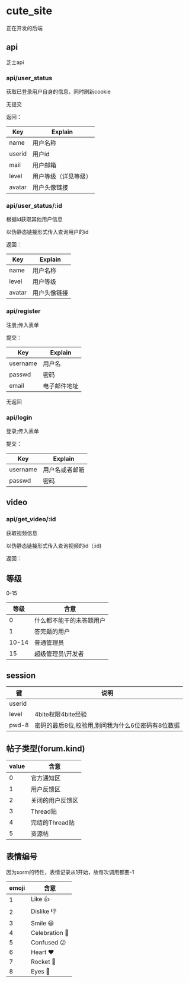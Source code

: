 # cute_site

正在开发的后端

## api

芝士api

### api/user_status

获取已登录用户自身的信息，同时刷新cookie

无提交

返回：

| Key    | Explain    |
| ------ | ---------- |
| name   | 用户名称       |
| userid | 用户id       |
| mail   | 用户邮箱       |
| level  | 用户等级（详见等级） |
| avatar | 用户头像链接     |

### api/user_status/:id

根据id获取其他用户信息

以伪静态链接形式传入查询用户的id

返回：

| Key    | Explain |
| ------ | ------- |
| name   | 用户名称    |
| level  | 用户等级    |
| avatar | 用户头像链接  |

### api/register

注册;传入表单

提交：

| Key      | Explain |
| -------- | ------- |
| username | 用户名     |
| passwd   | 密码      |
| email    | 电子邮件地址  |

无返回

### api/login

登录;传入表单

提交：

| Key      | Explain |
| -------- | ------- |
| username | 用户名或者邮箱 |
| passwd   | 密码      |

## video

### api/get_video/:id

获取视频信息

以伪静态链接形式传入查询视频的id（:id)

返回：


## 等级

0-15

| 等级    | 含意           |
| ----- | ------------ |
| 0     | 什么都不能干的未答题用户 |
| 1     | 答完题的用户       |
| 10-14 | 普通管理员        |
| 15    | 超级管理员\开发者    |

## session

| 键      | 说明                          |
| ------ | --------------------------- |
| userid |                             |
| level  | 4bite权限4bite经验              |
| pwd-8  | 密码的最后8位,校验用,别问我为什么6位密码有8位数据 |

## 帖子类型(forum.kind)

| value | 含意         |
| ----- | ---------- |
| 0     | 官方通知区      |
| 1     | 用户反馈区      |
| 2     | 关闭的用户反馈区   |
| 3     | Thread贴    |
| 4     | 完结的Thread贴 |
| 5     | 资源帖        |

## 表情编号

因为xorm的特性，表情记录从1开始，故每次调用都要-1

| emoji | 含意             |
| ----- | -------------- |
| 1     | Like 👍        |
| 2     | Dislike 👎     |
| 3     | Smile 😄       |
| 4     | Celebration 🎉 |
| 5     | Confused 😕    |
| 6     | Heart ❤️       |
| 7     | Rocket 🚀      |
| 8     | Eyes 👀        |
